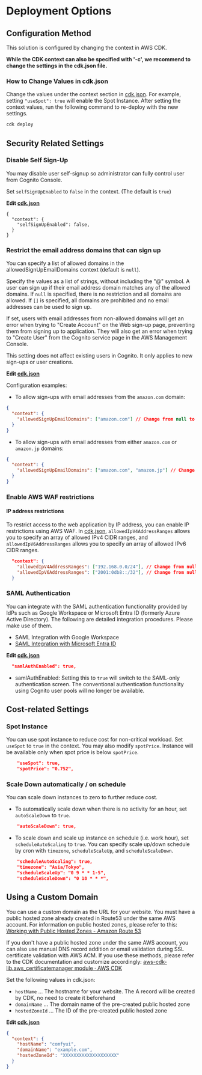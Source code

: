 # Deployment Options

## Configuration Method

This solution is configured by changing the context in AWS CDK.

**While the CDK context can also be specified with '-c', we recommend to change the settings in the cdk.json file.**

### How to Change Values in cdk.json

Change the values under the context section in [cdk.json](/cdk.json). For example, setting `"useSpot": true` will enable the Spot Instance. After setting the context values, run the following command to re-deploy with the new settings.

```bash
cdk deploy
```

## Security Related Settings

### Disable Self Sign-Up

You may disable user self-signup so administrator can fully control user from Cognito Console. 

Set `selfSignUpEnabled` to `false` in the context. (The default is `true`)

**Edit [cdk.json](/cdk.json)**
```
{
  "context": {
    "selfSignUpEnabled": false,
  }
}
```

### Restrict the email address domains that can sign up

You can specify a list of allowed domains in the allowedSignUpEmailDomains context (default is `null`).

Specify the values as a list of strings, without including the "@" symbol. A user can sign up if their email address domain matches any of the allowed domains. If `null` is specified, there is no restriction and all domains are allowed. If `[]` is specified, all domains are prohibited and no email addresses can be used to sign up.

If set, users with email addresses from non-allowed domains will get an error when trying to "Create Account" on the Web sign-up page, preventing them from signing up to application. They will also get an error when trying to "Create User" from the Cognito service page in the AWS Management Console.

This setting does not affect existing users in Cognito. It only applies to new sign-ups or user creations.

**Edit [cdk.json](/cdk.json)**

Configuration examples:

- To allow sign-ups with email addresses from the `amazon.com` domain:

```json
{
  "context": {
    "allowedSignUpEmailDomains": ["amazon.com"] // Change from null to specify allowed domains
  }
}
```

- To allow sign-ups with email addresses from either `amazon.com` or `amazon.jp` domains:

```json
{
  "context": {
    "allowedSignUpEmailDomains": ["amazon.com", "amazon.jp"] // Change from null to specify allowed domains
  }
}
```

### Enable AWS WAF restrictions

#### IP address restrictions

To restrict access to the web application by IP address, you can enable IP restrictions using AWS WAF. In [cdk.json](/cdk.json), `allowedIpV4AddressRanges` allows you to specify an array of allowed IPv4 CIDR ranges, and `allowedIpV6AddressRanges` allows you to specify an array of allowed IPv6 CIDR ranges.

```json
  "context": {
    "allowedIpV4AddressRanges": ["192.168.0.0/24"], // Change from null to specify allowed CIDR list
    "allowedIpV6AddressRanges": ["2001:0db8::/32"], // Change from null to specify allowed CIDR list
  }
```

### SAML Authentication

You can integrate with the SAML authentication functionality provided by IdPs such as Google Workspace or Microsoft Entra ID (formerly Azure Active Directory). The following are detailed integration procedures. Please make use of them.

- SAML Integration with Google Workspace
- [SAML Integration with Microsoft Entra ID](SAML_WITH_ENTRA_ID.md)

**Edit [cdk.json](/cdk.json)**

```json
  "samlAuthEnabled": true,
```
- samlAuthEnabled: Setting this to `true` will switch to the SAML-only authentication screen. The conventional authentication functionality using Cognito user pools will no longer be available.

## Cost-related Settings

### Spot Instance

You can use spot instance to reduce cost for non-critical workload. Set `useSpot` to `true` in the context. You may also modify `spotPrice`. Instance will be available only when spot price is below `spotPrice`.

```json
    "useSpot": true,
    "spotPrice": "0.752",
```

### Scale Down automatically / on schedule

You can scale down instances to zero to further reduce cost.

- To automatically scale down when there is no activity for an hour, set `autoScaleDown` to `true`.

```json
    "autoScaleDown": true,
```

- To scale down and scale up instance on schedule (i.e. work hour), set `scheduleAutoScaling` to `true`. You can specify scale up/down schedule by cron with `timezone`, `scheduleScaleUp`, and `scheduleScaleDown`.


```json
    "scheduleAutoScaling": true,
    "timezone": "Asia/Tokyo",
    "scheduleScaleUp": "0 9 * * 1-5",
    "scheduleScaleDown": "0 18 * * *",
```

## Using a Custom Domain

You can use a custom domain as the URL for your website. You must have a public hosted zone already created in Route53 under the same AWS account. For information on public hosted zones, please refer to this: [Working with Public Hosted Zones - Amazon Route 53](https://docs.aws.amazon.com/Route53/latest/DeveloperGuide/AboutHZWorkingWith.html)

If you don't have a public hosted zone under the same AWS account, you can also use manual DNS record addition or email validation during SSL certificate validation with AWS ACM. If you use these methods, please refer to the CDK documentation and customize accordingly: [aws-cdk-lib.aws_certificatemanager module · AWS CDK](https://docs.aws.amazon.com/cdk/api/v2/docs/aws-cdk-lib.aws_certificatemanager-readme.html)

Set the following values in cdk.json:

- `hostName` ... The hostname for your website. The A record will be created by CDK, no need to create it beforehand
- `domainName` ... The domain name of the pre-created public hosted zone
- `hostedZoneId` ... The ID of the pre-created public hosted zone

**Edit [cdk.json](/cdk.json)**

```json
{
  "context": {
    "hostName": "comfyui",
    "domainName": "example.com",
    "hostedZoneId": "XXXXXXXXXXXXXXXXXXXX"
  }
}
```